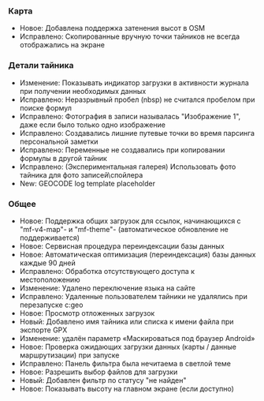 
### Карта
- Новое: Добавлена поддержка затенения высот в OSM
- Исправлено: Скопированные вручную точки тайников не всегда отображались на экране

### Детали тайника
- Изменение: Показывать индикатор загрузки в активности журнала при получении необходимых данных
- Исправлено: Неразрывный пробел (nbsp) не считался пробелом при поиске формул
- Исправлено: Фотография в записи называлась "Изображение 1", даже если было только одно изображение
- Исправлено: Создавались лишние путевые точки во время парсинга персональной заметки
- Исправлено: Переменные не создавались при копировании формулы в другой тайник
- Исправлено: (Экспериментальная галерея) Использовать фото тайника для фото записей\спойлера
- New: GEOCODE log template placeholder

### Общее
- Новое: Поддержка общих загрузок для ссылок, начинающихся с "mf-v4-map"- и "mf-theme"- (автоматическое обновление не поддерживается)
- Новое: Сервисная процедура переиндексации базы данных
- Новое: Автоматическая оптимизация (переиндексация) базы данных каждые 90 дней
- Исправлено: Обработка отсутствующего доступа к местоположению
- Изменение: Удалено переключение языка на сайте
- Исправлено: Удаленные пользователем тайники не удалялись при перезапуске c:geo
- Новое: Просмотр отложенных загрузок
- Новый: Добавлено имя тайника или списка к имени файла при экспорте GPX
- Изменение: удалён параметр «Маскироваться под браузер Android»
- Новое: Проверка ожидающих загрузки данных (карты / данные маршрутизации) при запуске
- Исправлено: Панель фильтра была нечитаема в светлой теме
- Новое: Разрешить выбор файлов для загрузки
- Новый: Добавлен фильтр по статусу "не найден"
- Новое: Показывать высоту на главном экране (если доступно)
